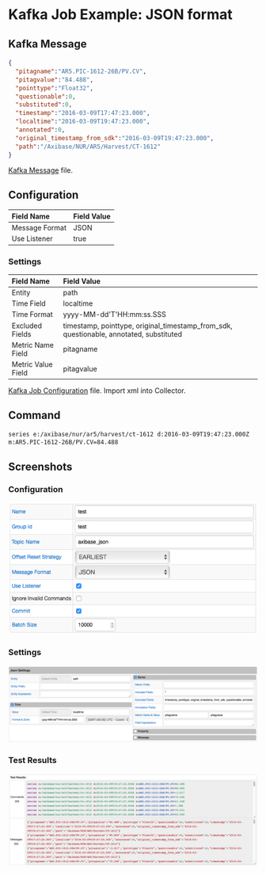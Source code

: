 # Kafka Job Example: JSON format

## Kafka Message

```json
{
  "pitagname":"AR5.PIC-1612-26B/PV.CV",
  "pitagvalue":"84.488",
  "pointtype":"Float32",
  "questionable":0,
  "substituted":0,
  "timestamp":"2016-03-09T17:47:23.000",
  "localtime":"2016-03-09T19:47:23.000",
  "annotated":0,
  "original_timestamp_from_sdk":"2016-03-09T19:47:23.000",
  "path":"/Axibase/NUR/AR5/Harvest/CT-1612"
}
```

[Kafka Message](message.json) file.

## Configuration

Field Name | Field Value
:--------- | :----------
Message Format | JSON
Use Listener | true

### Settings

Field Name         | Field Value
:----------------- | :----------
Entity     | path
Time Field         | localtime
Time Format        | yyyy-MM-dd'T'HH:mm:ss.SSS
Excluded Fields    | timestamp, pointtype, original_timestamp_from_sdk, questionable, annotated, substituted
Metric Name Field  | pitagname
Metric Value Field | pitagvalue

[Kafka Job Configuration](kafka_job_configuration.xml) file. Import xml into Collector.

## Command

```ls
series e:/axibase/nur/ar5/harvest/ct-1612 d:2016-03-09T19:47:23.000Z m:AR5.PIC-1612-26B/PV.CV=84.488
```

## Screenshots

### Configuration
![](images/configuration.png)

### Settings
![](images/settings.png)

### Test Results
![](images/test_results.png)
